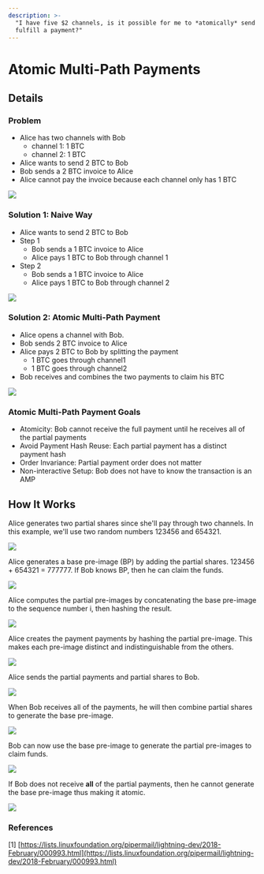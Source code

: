 ```yaml
---
description: >-
  "I have five $2 channels, is it possible for me to *atomically* send $6 to
  fulfill a payment?"
---
```


# Atomic Multi-Path Payments

## Details

### Problem

* Alice has two channels with Bob
  * channel 1: 1 BTC
  * channel 2: 1 BTC
* Alice wants to send 2 BTC to Bob
* Bob sends a 2 BTC invoice to Alice
* Alice cannot pay the invoice because each channel only has 1 BTC

![](../../.gitbook/assets/amp-figure01.png)

### Solution 1: Naive Way

* Alice wants to send 2 BTC to Bob
* Step 1
  * Bob sends a 1 BTC invoice to Alice
  * Alice pays 1 BTC to Bob through channel 1
* Step 2
  * Bob sends a 1 BTC invoice to Alice
  * Alice pays 1 BTC to Bob through channel 2

![](../../.gitbook/assets/amp-figure02.png)

### Solution 2: Atomic Multi-Path Payment

* Alice opens a channel with Bob. 
* Bob sends 2 BTC invoice to Alice
* Alice pays 2 BTC to Bob by splitting the payment
  * 1 BTC goes through channel1
  * 1 BTC goes through channel2
* Bob receives and combines the two payments to claim his BTC 

![](../../.gitbook/assets/amp-figure03.png)

### Atomic Multi-Path Payment Goals

* Atomicity: Bob cannot receive the full payment until he receives all of the partial payments
* Avoid Payment Hash Reuse: Each partial payment has a distinct payment hash
* Order Invariance: Partial payment order does not matter
* Non-interactive Setup: Bob does not have to know the transaction is an AMP

## How It Works

Alice generates two partial shares since she'll pay through two channels. In this example, we'll use two random numbers 123456 and 654321.

![](../../.gitbook/assets/amp-figure04.png)

Alice generates a base pre-image \(BP\) by adding the partial shares. 123456 + 654321 = 777777. If Bob knows BP, then he can claim the funds.

![](../../.gitbook/assets/amp-figure05.png)

Alice computes the partial pre-images by concatenating the base pre-image to the sequence number i, then hashing the result.

![](../../.gitbook/assets/amp-figure06.png)

Alice creates the payment payments by hashing the partial pre-image. This makes each pre-image distinct and indistinguishable from the others.

![](../../.gitbook/assets/amp-figure07.png)

Alice sends the partial payments and partial shares to Bob.

![](../../.gitbook/assets/amp-figure08.png)

When Bob receives all of the payments, he will then combine partial shares to generate the base pre-image.

![](../../.gitbook/assets/amp-figure09.png)

Bob can now use the base pre-image to generate the partial pre-images to claim funds.

![](../../.gitbook/assets/amp-figure10.png)

If Bob does not receive **all** of the partial payments, then he cannot generate the base pre-image thus making it atomic.

![](../../.gitbook/assets/amp-figure11.png)

### References

\[1\] [https://lists.linuxfoundation.org/pipermail/lightning-dev/2018-February/000993.html](https://lists.linuxfoundation.org/pipermail/lightning-dev/2018-February/000993.html)

